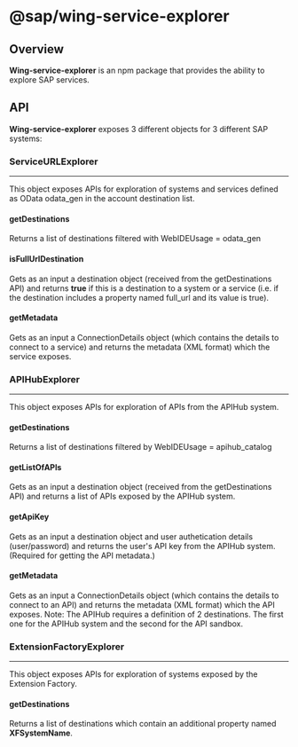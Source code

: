 # @sap/wing-service-explorer

## Overview

**Wing-service-explorer** is an npm package that provides the ability to explore SAP services.

## API

**Wing-service-explorer** exposes 3 different objects for 3 different SAP systems:

### ServiceURLExplorer

---

This object exposes APIs for exploration of systems and services defined as OData odata_gen in the account destination list.

#### getDestinations

Returns a list of destinations filtered with WebIDEUsage = odata_gen

#### isFullUrlDestination

Gets as an input a destination object (received from the getDestinations API) and returns **true** if this is a destination to a system
or a service (i.e. if the destination includes a property named full_url and its value is true).

#### getMetadata

Gets as an input a ConnectionDetails object (which contains the details to connect to a service) and returns the metadata (XML format)
which the service exposes.

### APIHubExplorer

---

This object exposes APIs for exploration of APIs from the APIHub system.

#### getDestinations

Returns a list of destinations filtered by WebIDEUsage = apihub_catalog

#### getListOfAPIs

Gets as an input a destination object (received from the getDestinations API) and returns a list of APIs exposed by the APIHub system.

#### getApiKey

Gets as an input a destination object and user authetication details (user/password) and returns the user's API key from the APIHub system. (Required for getting the API metadata.)

#### getMetadata

Gets as an input a ConnectionDetails object (which contains the details to connect to an API) and returns the metadata (XML format)
which the API exposes.
Note: The APIHub requires a definition of 2 destinations. The first one for the APIHub system and the second for the API sandbox.

### ExtensionFactoryExplorer

---

This object exposes APIs for exploration of systems exposed by the Extension Factory.

#### getDestinations

Returns a list of destinations which contain an additional property named **XFSystemName**.


